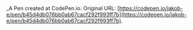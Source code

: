 # 
 _A Pen created at CodePen.io. Original URL: [https://codepen.io/jakob-e/pen/b45d4db076bb0ab67cacf292f993ff7b](https://codepen.io/jakob-e/pen/b45d4db076bb0ab67cacf292f993ff7b).

 